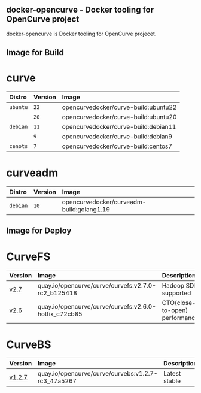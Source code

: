 docker-opencurve -  Docker tooling for OpenCurve project
---

docker-opencurve is Docker tooling for OpenCurve projecet.

Image for Build
---

curve
===

| Distro | Version | Image |
| :--- | :--- | :--- |
| `ubuntu` | `22` | opencurvedocker/curve-build:ubuntu22 |
|  | `20` | opencurvedocker/curve-build:ubuntu20 |
| `debian` | `11` | opencurvedocker/curve-build:debian11 |
|  | `9` | opencurvedocker/curve-build:debian9 |
| `cenots` | `7` | opencurvedocker/curve-build:centos7 |

curveadm
===

| Distro | Version | Image |
| :--- | :--- | :--- |
| `debian` | `10` | opencurvedocker/curveadm-build:golang1.19 |


Image for Deploy
---

CurveFS
===

| Version | Image | Description |
| :--- | :--- | :--- |
| [v2.7](https://github.com/opencurve/curve/commits/release2.7) | quay.io/opencurve/curve/curvefs:v2.7.0-rc2_b125418 | Hadoop SDK supported |
| [v2.6](https://github.com/opencurve/curve/commits/release2.6-hotfix) | quay.io/opencurve/curve/curvefs:v2.6.0-hotfix_c72cb85 | CTO(close-to-open) performance |

CurveBS
===

| Version | Image | Description |
| :--- | :--- | :--- |
| [v1.2.7](https://github.com/opencurve/curve/commits/release1.2/) | quay.io/opencurve/curve/curvebs:v1.2.7-rc3_47a5267 | Latest stable |
